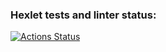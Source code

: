### Hexlet tests and linter status:
[![Actions Status](https://github.com/ArturMavlidov/backend-project-46/actions/workflows/hexlet-check.yml/badge.svg)](https://github.com/ArturMavlidov/backend-project-46/actions)